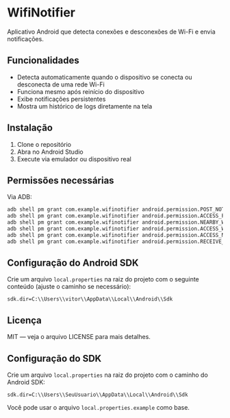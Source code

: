 # WifiNotifier

Aplicativo Android que detecta conexões e desconexões de Wi-Fi e envia notificações.

## Funcionalidades

- Detecta automaticamente quando o dispositivo se conecta ou desconecta de uma rede Wi-Fi  
- Funciona mesmo após reinício do dispositivo  
- Exibe notificações persistentes  
- Mostra um histórico de logs diretamente na tela

## Instalação

1. Clone o repositório  
2. Abra no Android Studio  
3. Execute via emulador ou dispositivo real

## Permissões necessárias

Via ADB:

```bash
adb shell pm grant com.example.wifinotifier android.permission.POST_NOTIFICATIONS
adb shell pm grant com.example.wifinotifier android.permission.ACCESS_FINE_LOCATION
adb shell pm grant com.example.wifinotifier android.permission.NEARBY_WIFI_DEVICES
adb shell pm grant com.example.wifinotifier android.permission.ACCESS_WIFI_STATE
adb shell pm grant com.example.wifinotifier android.permission.ACCESS_NETWORK_STATE
adb shell pm grant com.example.wifinotifier android.permission.RECEIVE_BOOT_COMPLETED
```

## Configuração do Android SDK

Crie um arquivo `local.properties` na raiz do projeto com o seguinte conteúdo (ajuste o caminho se necessário):

```
sdk.dir=C:\\Users\\vitor\\AppData\\Local\\Android\\Sdk
```

## Licença

MIT — veja o arquivo LICENSE para mais detalhes.


## Configuração do SDK
Crie um arquivo `local.properties` na raiz do projeto com o caminho do Android SDK:
```
sdk.dir=C:\\Users\\SeuUsuario\\AppData\\Local\\Android\\Sdk
```
Você pode usar o arquivo `local.properties.example` como base.